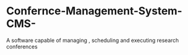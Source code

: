 # Confernce-Management-System-CMS-
A software capable of managing , scheduling and executing research conferences
